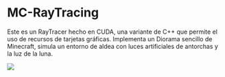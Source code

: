 # MC-RayTracing
Este es un RayTracer hecho en CUDA, una variante de C++ que permite el uso de recursos de tarjetas gráficas. Implementa un Diorama sencillo de Minecraft, simula un entorno de aldea con luces artificiales de antorchas y la luz de la luna.

![](https://github.com/hsilv/MC-RayTracing/blob/main/raytracer.gif)
